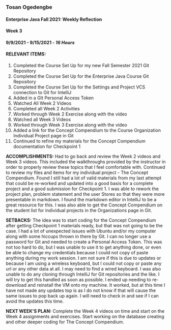 ### Tosan Ogedengbe
#### Enterprise Java Fall 2021: Weekly Reflection

#### Week 3
#### 9/9/2021 - 9/15/2021 - *16 Hours*


#### RELEVANT ITEMS:
1. Completed the Course Set Up for my new Fall Semester 2021 Git Repository
2. Completed the Course Set Up for the Enterprise Java Course Git Repository
3. Completed the Course Set Up for the Settings and Project VCS connection to Git for IntelliJ
4. Added in a GIt Personal Access Token
5. Watched All Week 2 Videos
6. Completed all Week 2 Activities
7. Worked through Week 2 Exercise along with the video
8. Watched all Week 3 Videos
9. Worked through Week 3 Exercise along with the video
10. Added a link for the Concept Compendium to the Course Organization Individual Project page in Git
11. Continued to refine my materials for the Concept Compendium documentation for Checkpoint 1


**ACCOMPLISHMENTS:** Had to go back and review the Week 2 videos and Week 3 videos. This included the walkthroughs provided by the instructor in order to properly review these topics that I
feel comfortable with. Continued to review my files and items for my individual project - The Concept Compendium. Found I still had a lot of valid materials from my last 
attempt that could be re-worked and updated into a good basis for a complete project and a good submission for Checkpoint 1. I was able to rework the project plan, problem 
statement and the user Stores so that they were more presentable in markdown. I found the markdown editor in IntelliJ to be a great resource for this. I was also able to 
get the Concept Compendium on the student list for individual projects in the Organizations page in Git. 


**SETBACKS:** The idea was to start coding for the Concept Compendium after getting Checkpoint 1 materials ready, but that was not going to be the case. I had a lot of unexpected issues
with Ubuntu and/or my computer along with some hiccups thrown in there by Git. I can no longer use a password for Git and needed to create a Personal Access Token. This was
not too hard to do, but I was unable to use it to get anything done, or even be able to change my credentials because I could not copy of paste anything during my work
session. I am not sure if this is due to updates or because I am using a wireless keyboard, but I could not copy or paste any url or any other data at all. I may need to
find a wired keyboard. I was also unable to do any cloning through IntelliJ for Git repositories and the like. I will try to get this handled as soon as possible. 
I ended up needing to re-download and reinstall the VM onto my machine. It worked, but at this time I have not made any updates top is as I do not know if that will cause 
the same issues to pop back up again. I will need to check in and see if I can avoid the updates this time. 


**NEXT WEEK'S PLAN:** Complete the Week 4 videos on time and start on the Week 4 assignments and exercises. Start working on the database creating and other deeper coding for The Concept 
Compendium.



